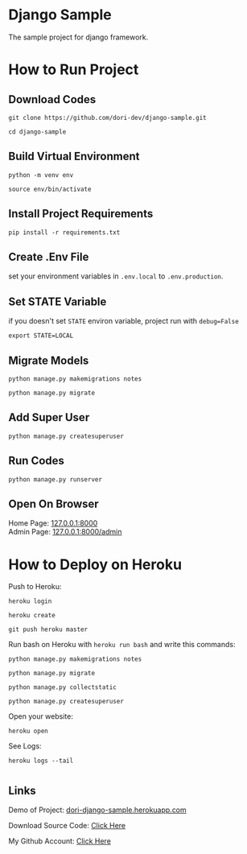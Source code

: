 # Django Sample

The sample project for django framework.

#

# How to Run Project

## Download Codes

```
git clone https://github.com/dori-dev/django-sample.git
```

```
cd django-sample
```

## Build Virtual Environment

```
python -m venv env
```

```
source env/bin/activate
```

## Install Project Requirements

```
pip install -r requirements.txt
```

## Create .Env File

set your environment variables in `.env.local` to `.env.production`.<br>

## Set STATE Variable

if you doesn't set `STATE` environ variable, project run with `debug=False`

```
export STATE=LOCAL
```

## Migrate Models

```
python manage.py makemigrations notes
```

```
python manage.py migrate
```

## Add Super User

```
python manage.py createsuperuser
```

## Run Codes

```
python manage.py runserver
```

## Open On Browser

Home Page: [127.0.0.1:8000](http://127.0.0.1:8000/)<br>
Admin Page: [127.0.0.1:8000/admin](http://127.0.0.1:8000/admin/)

#

# How to Deploy on Heroku

Push to Heroku:

```
heroku login
```

```
heroku create
```

```
git push heroku master
```

Run bash on Heroku with `heroku run bash` and write this commands:

```
python manage.py makemigrations notes
```

```
python manage.py migrate
```

```
python manage.py collectstatic
```

```
python manage.py createsuperuser
```

Open your website:

```
heroku open
```

See Logs:

```
heroku logs --tail
```

#

## Links

Demo of Project: [dori-django-sample.herokuapp.com](https://dori-django-sample.herokuapp.com/)

Download Source Code: [Click Here](https://github.com/dori-dev/django-sample/archive/refs/heads/master.zip)

My Github Account: [Click Here](https://github.com/dori-dev/)
